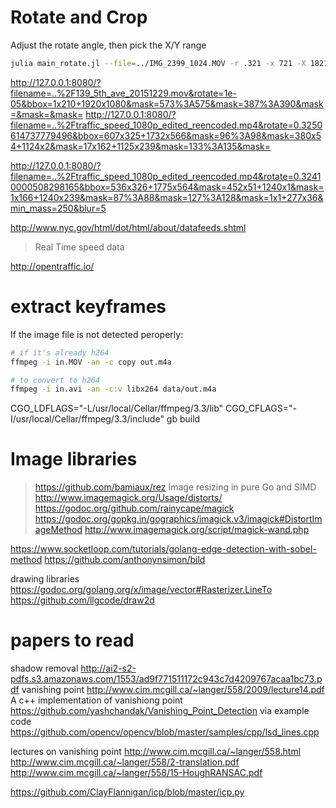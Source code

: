
# Rotate and Crop

Adjust the rotate angle, then pick the X/Y range


```bash
julia main_rotate.jl --file=../IMG_2399_1024.MOV -r .321 -x 721 -X 1821 -y -24 -Y 201
```

http://127.0.0.1:8080/?filename=..%2F139_5th_ave_20151229.mov&rotate=1e-05&bbox=1x210+1920x1080&mask=573%3A575&mask=387%3A390&mask=&mask=&mask=
http://127.0.0.1:8080/?filename=..%2Ftraffic_speed_1080p_edited_reencoded.mp4&rotate=0.3250614737779496&bbox=607x325+1732x566&mask=96%3A98&mask=380x54+1124x2&mask=17x162+1125x239&mask=133%3A135&mask=

http://127.0.0.1:8080/?filename=..%2Ftraffic_speed_1080p_edited_reencoded.mp4&rotate=0.32410000508298165&bbox=536x326+1775x564&mask=452x51+1240x1&mask=1x166+1240x239&mask=87%3A88&mask=127%3A128&mask=1x1+277x36&min_mass=250&blur=5

http://www.nyc.gov/html/dot/html/about/datafeeds.shtml
  > Real Time speed data

http://opentraffic.io/



# extract keyframes

If the image file is not detected peroperly:
```bash
# if it's already h264
ffmpeg -i in.MOV -an -c copy out.m4a

# to convert to h264
ffmpeg -i in.avi -an -c:v libx264 data/out.m4a

```

CGO_LDFLAGS="-L/usr/local/Cellar/ffmpeg/3.3/lib" CGO_CFLAGS="-I/usr/local/Cellar/ffmpeg/3.3/include" gb build


# Image libraries

> https://github.com/bamiaux/rez Image resizing in pure Go and SIMD
http://www.imagemagick.org/Usage/distorts/
https://godoc.org/github.com/rainycape/magick
https://godoc.org/gopkg.in/gographics/imagick.v3/imagick#DistortImageMethod
http://www.imagemagick.org/script/magick-wand.php

https://www.socketloop.com/tutorials/golang-edge-detection-with-sobel-method
https://github.com/anthonynsimon/bild

drawing libraries
https://godoc.org/golang.org/x/image/vector#Rasterizer.LineTo
https://github.com/llgcode/draw2d

# papers to read
shadow removal
http://ai2-s2-pdfs.s3.amazonaws.com/1553/ad9f771511172c943c7d4209767acaa1bc73.pdf
vanishing point
http://www.cim.mcgill.ca/~langer/558/2009/lecture14.pdf
A c++ implementation of vanishiong point 
https://github.com/yashchandak/Vanishing_Point_Detection
via example code
https://github.com/opencv/opencv/blob/master/samples/cpp/lsd_lines.cpp

lectures on vanishing point
http://www.cim.mcgill.ca/~langer/558.html
http://www.cim.mcgill.ca/~langer/558/2-translation.pdf
http://www.cim.mcgill.ca/~langer/558/15-HoughRANSAC.pdf

https://github.com/ClayFlannigan/icp/blob/master/icp.py
